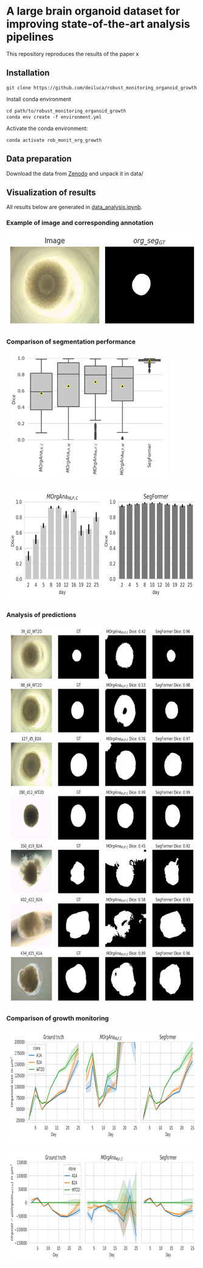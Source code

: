# A large brain organoid dataset for improving state-of-the-art analysis pipelines

This repository reproduces the results of the paper x

## Installation
```
git clone https://github.com/deiluca/robust_monitoring_organoid_growth
```
Install conda environment
```
cd path/to/robust_monitoring_organoid_growth
conda env create -f environment.yml
```

Activate the conda environment:

```
conda activate rob_monit_org_growth
```

## Data preparation

Download the data from [Zenodo](https://zenodo.org/deposit/7836864) and unpack it in data/

## Visualization of results


All results below are generated in [data_analysis.ipynb](data_analysis.ipynb).

### Example of image and corresponding annotation

<img src='plots/example_gt_segmentation.png'
     alt="Markdown Monster icon"
     style="float: center; margin-right: 10px; height:250px" />

### Comparison of segmentation performance

<img src='plots/dice_scores_segformer_vs_morgana.png'
     style="float: center; margin-right: 10px; height:340px" />

<img src='plots/dice_scores_per_day_segformer_vs_morgana.png'
     style="float: center; margin-right: 10px; height:300px" />

### Analysis of predictions

<img src='plots/morgana_mlp_c_vs_segformer_one_example_per_day_selected.png'
     style="float: center; margin-right: 10px; height:1000px" />

### Comparison of growth monitoring

<img src='plots/gt_vs_morgana_vs_segformer_org_size.png'
     alt="Markdown Monster icon"
     style="float: center; margin-right: 10px; height:300px" />

<img src='plots/gt_vs_morgana_vs_segformer_org_size_rel_to_wt.png'
     alt="Markdown Monster icon"
     style="float: center; margin-right: 10px; height:300px" />